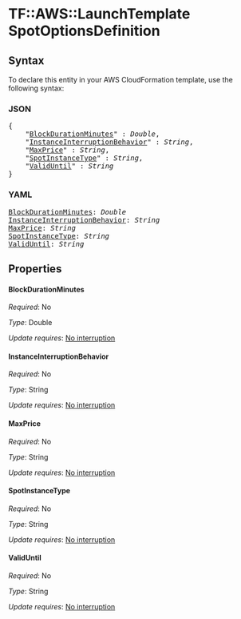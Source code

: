 # TF::AWS::LaunchTemplate SpotOptionsDefinition

## Syntax

To declare this entity in your AWS CloudFormation template, use the following syntax:

### JSON

<pre>
{
    "<a href="#blockdurationminutes" title="BlockDurationMinutes">BlockDurationMinutes</a>" : <i>Double</i>,
    "<a href="#instanceinterruptionbehavior" title="InstanceInterruptionBehavior">InstanceInterruptionBehavior</a>" : <i>String</i>,
    "<a href="#maxprice" title="MaxPrice">MaxPrice</a>" : <i>String</i>,
    "<a href="#spotinstancetype" title="SpotInstanceType">SpotInstanceType</a>" : <i>String</i>,
    "<a href="#validuntil" title="ValidUntil">ValidUntil</a>" : <i>String</i>
}
</pre>

### YAML

<pre>
<a href="#blockdurationminutes" title="BlockDurationMinutes">BlockDurationMinutes</a>: <i>Double</i>
<a href="#instanceinterruptionbehavior" title="InstanceInterruptionBehavior">InstanceInterruptionBehavior</a>: <i>String</i>
<a href="#maxprice" title="MaxPrice">MaxPrice</a>: <i>String</i>
<a href="#spotinstancetype" title="SpotInstanceType">SpotInstanceType</a>: <i>String</i>
<a href="#validuntil" title="ValidUntil">ValidUntil</a>: <i>String</i>
</pre>

## Properties

#### BlockDurationMinutes

_Required_: No

_Type_: Double

_Update requires_: [No interruption](https://docs.aws.amazon.com/AWSCloudFormation/latest/UserGuide/using-cfn-updating-stacks-update-behaviors.html#update-no-interrupt)

#### InstanceInterruptionBehavior

_Required_: No

_Type_: String

_Update requires_: [No interruption](https://docs.aws.amazon.com/AWSCloudFormation/latest/UserGuide/using-cfn-updating-stacks-update-behaviors.html#update-no-interrupt)

#### MaxPrice

_Required_: No

_Type_: String

_Update requires_: [No interruption](https://docs.aws.amazon.com/AWSCloudFormation/latest/UserGuide/using-cfn-updating-stacks-update-behaviors.html#update-no-interrupt)

#### SpotInstanceType

_Required_: No

_Type_: String

_Update requires_: [No interruption](https://docs.aws.amazon.com/AWSCloudFormation/latest/UserGuide/using-cfn-updating-stacks-update-behaviors.html#update-no-interrupt)

#### ValidUntil

_Required_: No

_Type_: String

_Update requires_: [No interruption](https://docs.aws.amazon.com/AWSCloudFormation/latest/UserGuide/using-cfn-updating-stacks-update-behaviors.html#update-no-interrupt)

